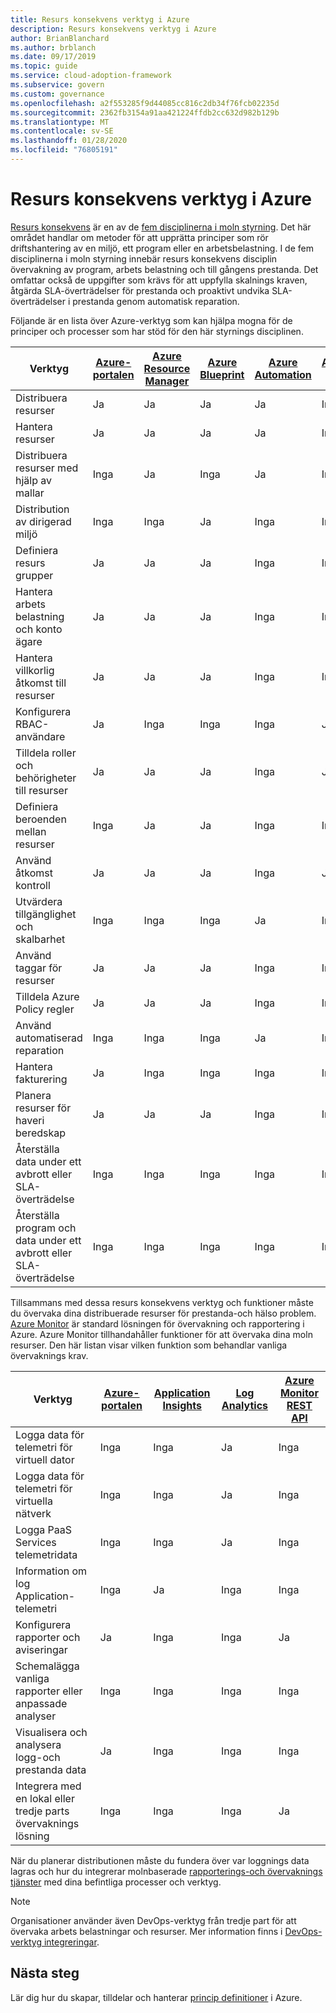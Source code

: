 ```yaml
---
title: Resurs konsekvens verktyg i Azure
description: Resurs konsekvens verktyg i Azure
author: BrianBlanchard
ms.author: brblanch
ms.date: 09/17/2019
ms.topic: guide
ms.service: cloud-adoption-framework
ms.subservice: govern
ms.custom: governance
ms.openlocfilehash: a2f553285f9d44085cc816c2db34f76fcb02235d
ms.sourcegitcommit: 2362fb3154a91aa421224ffdb2cc632d982b129b
ms.translationtype: MT
ms.contentlocale: sv-SE
ms.lasthandoff: 01/28/2020
ms.locfileid: "76805191"
---
```

# <a name="resource-consistency-tools-in-azure"></a>Resurs konsekvens verktyg i Azure

[Resurs konsekvens](./index.md) är en av de [fem disciplinerna i moln styrning](../governance-disciplines.md). Det här området handlar om metoder för att upprätta principer som rör driftshantering av en miljö, ett program eller en arbetsbelastning. I de fem disciplinerna i moln styrning innebär resurs konsekvens disciplin övervakning av program, arbets belastning och till gångens prestanda. Det omfattar också de uppgifter som krävs för att uppfylla skalnings kraven, åtgärda SLA-överträdelser för prestanda och proaktivt undvika SLA-överträdelser i prestanda genom automatisk reparation.

Följande är en lista över Azure-verktyg som kan hjälpa mogna för de principer och processer som har stöd för den här styrnings disciplinen.

| Verktyg | [Azure-portalen](https://azure.microsoft.com/features/azure-portal)  | [Azure Resource Manager](https://docs.microsoft.com/azure/azure-resource-manager/resource-group-overview)  | [Azure Blueprint](https://docs.microsoft.com/azure/governance/blueprints/overview) | [Azure Automation](https://docs.microsoft.com/azure/automation/automation-intro) | [Azure AD](https://docs.microsoft.com/azure/active-directory/fundamentals/active-directory-whatis) | [Azure Backup](https://docs.microsoft.com/azure/backup/backup-introduction-to-azure-backup) | [Azure Site Recovery](https://docs.microsoft.com/azure/site-recovery/site-recovery-overview) |
|---------|---------|---------|---------|---------|---------|---------|---------|
| Distribuera resurser                             | Ja | Ja | Ja | Ja | Inga  | Inga | Inga |
| Hantera resurser                             | Ja | Ja | Ja | Ja | Inga  | Inga | Inga |
| Distribuera resurser med hjälp av mallar             | Inga  | Ja | Inga  | Ja | Inga  | Inga | Inga |
| Distribution av dirigerad miljö          | Inga  | Inga  | Ja | Inga  | Inga  | Inga | Inga |
| Definiera resurs grupper                       | Ja | Ja | Ja | Inga  | Inga  | Inga | Inga |
| Hantera arbets belastning och konto ägare           | Ja | Ja | Ja | Inga  | Inga  | Inga | Inga |
| Hantera villkorlig åtkomst till resurser       | Ja | Ja | Ja | Inga  | Inga  | Inga | Inga |
| Konfigurera RBAC-användare                         | Ja | Inga  | Inga  | Inga  | Ja | Inga | Inga |
| Tilldela roller och behörigheter till resurser | Ja | Ja | Ja | Inga  | Ja | Inga | Inga |
| Definiera beroenden mellan resurser        | Inga  | Ja | Ja | Inga  | Inga  | Inga | Inga |
| Använd åtkomst kontroll                         | Ja | Ja | Ja | Inga  | Ja | Inga | Inga |
| Utvärdera tillgänglighet och skalbarhet          | Inga  | Inga  | Inga  | Ja | Inga  | Inga | Inga |
| Använd taggar för resurser                      | Ja | Ja | Ja | Inga  | Inga  | Inga | Inga |
| Tilldela Azure Policy regler                    | Ja | Ja | Ja | Inga  | Inga  | Inga | Inga |
| Använd automatiserad reparation                  | Inga  | Inga  | Inga  | Ja | Inga  | Inga | Inga |
| Hantera fakturering                               | Ja | Inga  | Inga  | Inga  | Inga  | Inga | Inga |
| Planera resurser för haveri beredskap         | Ja | Ja | Ja | Inga  | Inga  | Ja | Ja |
|Återställa data under ett avbrott eller SLA-överträdelse     | Inga | Inga  | Inga  | Inga  | Inga  | Ja | Ja |
|Återställa program och data under ett avbrott eller SLA-överträdelse     | Inga | Inga  | Inga  | Inga  | Inga  | Ja | Ja |

Tillsammans med dessa resurs konsekvens verktyg och funktioner måste du övervaka dina distribuerade resurser för prestanda-och hälso problem. [Azure Monitor](https://docs.microsoft.com/azure/azure-monitor/overview) är standard lösningen för övervakning och rapportering i Azure. Azure Monitor tillhandahåller funktioner för att övervaka dina moln resurser. Den här listan visar vilken funktion som behandlar vanliga övervaknings krav.

| Verktyg | [Azure-portalen](https://azure.microsoft.com/features/azure-portal) | [Application Insights](https://docs.microsoft.com/azure/application-insights/app-insights-overview) | [Log Analytics](https://docs.microsoft.com/azure/azure-monitor/log-query/log-query-overview) | [Azure Monitor REST API](https://docs.microsoft.com/rest/api/monitor) |
|----------------------------------------------------|--------------|----------------------|---------------|------------------------|
| Logga data för telemetri för virtuell dator                 | Inga           | Inga                   | Ja           | Inga                     |
| Logga data för telemetri för virtuella nätverk              | Inga           | Inga                   | Ja           | Inga                     |
| Logga PaaS Services telemetridata                   | Inga           | Inga                   | Ja           | Inga                     |
| Information om log Application-telemetri                     | Inga           | Ja                  | Inga            | Inga                     |
| Konfigurera rapporter och aviseringar                       | Ja          | Inga                   | Inga            | Ja                    |
| Schemalägga vanliga rapporter eller anpassade analyser        | Inga           | Inga                   | Inga            | Inga                     |
| Visualisera och analysera logg-och prestanda data     | Ja          | Inga                   | Inga            | Inga                     |
| Integrera med en lokal eller tredje parts övervaknings lösning     | Inga           | Inga                   | Inga            | Ja                    |

När du planerar distributionen måste du fundera över var loggnings data lagras och hur du integrerar molnbaserade [rapporterings-och övervaknings tjänster](../../decision-guides/logging-and-reporting/index.md) med dina befintliga processer och verktyg.

> [!NOTE]
> Organisationer använder även DevOps-verktyg från tredje part för att övervaka arbets belastningar och resurser. Mer information finns i [DevOps-verktyg integreringar](https://azure.microsoft.com/products/devops-tool-integrations).

## <a name="next-steps"></a>Nästa steg

Lär dig hur du skapar, tilldelar och hanterar [princip definitioner](https://docs.microsoft.com/azure/governance/policy) i Azure.
